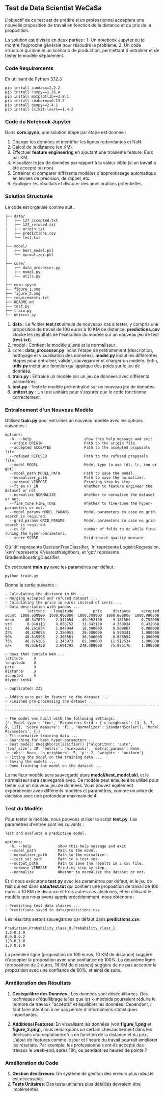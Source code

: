 
## Test de Data Scientist WeCaSa

L'objectif de ce test est de prédire si un professionnel acceptera une nouvelle proposition de travail en fonction de la distance et du prix de la proposition.

La solution est divisée en deux parties :
    1. Un notebook Jupyter où je montre l'approche générale pour résoudre le problème.
    2. Un code structuré qui simule un scénario de production, permettant d'entraîner et de tester le modèle séparément.

### Code Requirements
En utilisant de Python 3.12.3
```
pip install pandas==2.2.2
pip install numpy==1.26.4
pip install matplotlib==3.9.1
pip install seaborn==0.13.2
pip install geopy==2.4.1
pip install scikit-learn==1.4.2
```

### Code du Notebook Jupyter
Dans **core.ipynb**, une solution étape par étape est donnée :
1. Charger les données et identifier les lignes redondantes et NaN.
 2. Calcul de la distance (en KM).
 3. Effectuer **feature engineering** en ajoutant une troisième feature: Euro par KM.
 4. Visualizer le jeu de données par rapport à la valeur cible (si un travail a été accepté ou non).
 5. Entrainer et comparer différents modèles d'apprentissage automatique en termes de précision, de rappel, etc.
 6. Expliquer les résultats et discuter des améliorations potentielles.

### Solution Structurée
Le code est organisé comme suit :
```
├── data/
│   ├── 127_accepted.txt
|   ├── 127_refused.txt
|   ├── origin.txt
|   ├── predictions.csv
│   └── test.txt
|
├── model/ 
│   ├── best_model.pkl 
│   └── normalizer.pkl 
│ 
├── core/ 
│   ├── data_processor.py 
│   ├── model.py 
│   └── utils.py  
│ 
├── core.ipynb 
├── figure_1.png 
├── figure_2.png
├── requirements.txt 
├── README.md
├── test.py 
├── train.py 
└── unitest.py
```
1. **data** : Le fichier **test.txt** simule de nouveaux cas à tester, y compris une proposition de travail de 100 euros à 10 KM de distance. **predictions.csv** stocke les résultats de l'exécution du modèle sur un nouveau jeu de test (**test.txt**).
2. model : Contient le modèle ajusté et le normaliseur.
3. core : **data_processor.py** inclut l'étape de prétraitement (description, nettoyage et visualisation des données). **model.py** inclut les différentes étapes pour entraîner, valider, sauvegarder et charger un modèle. Enfin, **utils.py** inclut une fonction qui applique des poids sur le jeu de données.
4. **train.py** : Entraîne un modèle sur un jeu de données avec différents paramètres.
5. **test.py** : Teste le modèle pré-entraîné sur un nouveau jeu de données.
6. **unitest.py** : Un test unitaire pour s'assurer que le code fonctionne correctement.

### Entraînement d'un Nouveau Modèle
Utilisez **train.py** pour entraîner un nouveau modèle avec les options suivantes :
```
options:
  -h, --help                		show this help message and exit
  --origin ORIGIN           		Path to the origin file.
  --accepted ACCEPTED       		Path to the accepted proposals file.
  --refused REFUSED         		Path to the refused proposals file.
  --model MODEL             		Model type to use (dt, lr, knn or gbt).
  --model_path MODEL_PATH   		Path to save the model.
  --normalizer_path 				Path to save the normalizer.
  --verbose VERBOSE     			Printing step by step.
  --ft_en FT_EN         			Whether to feature engineer the dataset or not.
  --normalize NORMALIZE				Whether to normalize the dataset or not.
  --fine_tune FINE_TUNE				Whether to fine-tune the hyper-parameters or not.
  --model_params MODEL_PARAMS		Model parameters in case no grid-search is required.
  --grid_params GRID_PARAMS			Model parameters in case no grid-search is required.
  --cv CV               			number of folds to do while fine-tuning the hyper-parameters.
  --score SCORE         			Grid-search quality measure
```

Où 'dt' représente DecisionTreeClassifier, 'lr' représente LogisticRegression, 'knn' représente KNearestNeighbors, et 'gbt' représente GradientBoostingClassifier.

En exécutant **train.py** avec les paramètres par défaut :
```
python train.py
```

Donne la sortie suivante :
```
- Calculating the distance in KM ...
- Merging accepted and refused dataset ...
- Calculating the price in euros instead of cents ...
- Data description with pandas ...
          latitude    longitude         prix     distance     accepted
count  1000.000000  1000.000000  1000.000000  1000.000000  1000.000000
mean     48.847029     2.312354    49.952130     9.381560     0.752000
std       0.040118     0.056752    31.342118     4.330834     0.432068
min      48.261854     1.847944    18.000000     0.509887     0.000000
25%      48.829058     2.280951    29.000000     6.590341     1.000000
50%      48.845598     2.305581    36.500000     8.658094     1.000000
75%      48.876206     2.343973    65.000000    11.512534     1.000000
max      48.936420     2.691792   248.000000    75.975176     1.000000

- Rows that contain NaN ...
latitude     0
longitude    0
prix         0
distance     0
accepted     0
dtype: int64

- Duplicated: 235

- Adding euro_per_km feature to the dataset ...
- Finished pre-processing the dataset ...
-----------------------------------------------------------------------------------------------

- The model was built with the following settings:
{'- Model type': 'knn', 'Parameters Grid': {'n_neighbors': [3, 5, 7, 9, 11]}, 'Score measure': 'f1', 'Normalizer': StandardScaler(), 'Model Parameters': {}}
- Fit-normalize training data ...
- Searching for best hyper-parameters ...
- Best model: KNeighborsClassifier() {'algorithm': 'auto', 'leaf_size': 30, 'metric': 'minkowski', 'metric_params': None, 'n_jobs': None, 'n_neighbors': 5, 'p': 2, 'weights': 'uniform'}
- Fitting the model on the training data ...
- Saving the models ...
- Done training the model on the dataset ...
```
Le meilleur modèle sera sauvegardé dans **model/best_model.pkl**, et le normaliseur sera sauvegardé avec. Ce modèle peut ensuite être utilisé pour tester sur un nouveau jeu de données. Vous pouvez également expérimenter avec différents modèles et paramètres, comme un arbre de décision avec une profondeur maximale de 4.


### Test du Modèle
Pour tester le modèle, nous pouvons utiliser le script **test.py**. Les paramètres d'entrée sont les suivants :
```
Test and evaluate a predictive model.

options:
  -h, --help            show this help message and exit
  --model_path 			Path to the model.
  --normalizer_path     Path to the normalizer.
  --test_set_path       Path to a test set.
  --output_path         Path to save the results in a csv file.
  --verbose VERBOSE     Printing step by step.
  --normalize           Whether to normalize the dataset or not.
```

Et si nous exécutons **test.py** avec les paramètres par défaut, et le jeu de test qui est dans **data/test.txt** qui contient une proposition de travail de 100 euros à 10 KM de distance et trois autres cas aléatoires, et en utilisant le modèle que nous avons appris précédemment, nous obtenons :

```
- Predicting test data classes ...
- Predictions saved to data/predictions.csv
```

Les résultats seront sauvegardés par défaut dans  **predictions.csv**:
```
Prediction,Probability_class_0,Probability_class_1  
1,0.0,1.0  			
0,0.8,0.2  
1,0.0,1.0  
1,0.0,1.0
```
La première ligne (proposition de 100 euros, 10 KM de distance) suggère d'accepter la proposition avec une confiance de 100%. La deuxième ligne (proposition de 2 euros, 16 KM de distance) suggère de ne pas accepter la proposition avec une confiance de 80%, et ainsi de suite.

### Amélioration des Résultats
1. **Déséquilibre des Données** : Les données sont déséquilibrées. Des techniques d'équilibrage telles que les k-medoids pourraient réduire le nombre de travaux "accepts" et équilibrer les données. Cependant, il faut faire attention à ne pas perdre d'informations statistiques importantes.
    
2. **Additional Features**: En visualisant les données (voir **figure_1.png** et **figure_2.png**), nous remarquons un certain chevauchement dans les décisions d'acceptation/refus en fonction de la distance et du prix. L'ajout de features comme le jour et l'heure du travail pourrait améliorer les résultats. Par exemple, les professionnels ont-ils accepté des travaux le week-end, après 18h, ou pendant les heures de pointe ?


### Amélioration du Code
1. **Gestion des Erreurs**: Un système de gestion des erreurs plus robuste est nécessaire.
2. **Tests Unitaires**: Des tests unitaires plus détaillés devraient être implémentés.

